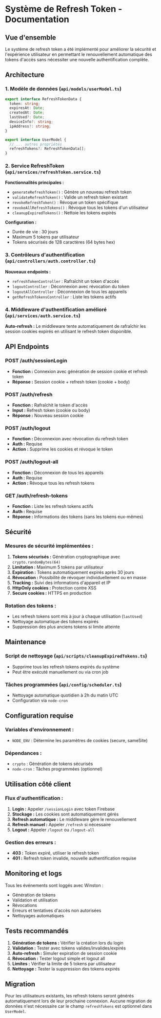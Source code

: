 # Système de Refresh Token - Documentation

## Vue d'ensemble

Le système de refresh token a été implémenté pour améliorer la sécurité et l'expérience utilisateur en permettant le renouvellement automatique des tokens d'accès sans nécessiter une nouvelle authentification complète.

## Architecture

### 1. Modèle de données (`api/models/userModel.ts`)

```typescript
export interface RefreshTokenData {
  token: string;
  expiresAt: Date;
  createdAt: Date;
  lastUsed?: Date;
  deviceInfo?: string;
  ipAddress?: string;
}

export interface UserModel {
  // ... autres propriétés
  refreshTokens?: RefreshTokenData[];
}
```

### 2. Service RefreshToken (`api/services/refreshToken.service.ts`)

**Fonctionnalités principales :**
- `generateRefreshToken()` : Génère un nouveau refresh token
- `validateRefreshToken()` : Valide un refresh token existant
- `revokeRefreshToken()` : Révoque un token spécifique
- `revokeAllRefreshTokens()` : Révoque tous les tokens d'un utilisateur
- `cleanupExpiredTokens()` : Nettoie les tokens expirés

**Configuration :**
- Durée de vie : 30 jours
- Maximum 5 tokens par utilisateur
- Tokens sécurisés de 128 caractères (64 bytes hex)

### 3. Contrôleurs d'authentification (`api/controllers/auth.controller.ts`)

**Nouveaux endpoints :**
- `refreshTokenController` : Rafraîchit un token d'accès
- `logoutController` : Déconnexion avec révocation du token
- `logoutAllController` : Déconnexion de tous les appareils
- `getRefreshTokensController` : Liste les tokens actifs

### 4. Middleware d'authentification amélioré (`api/services/auth.service.ts`)

**Auto-refresh :** Le middleware tente automatiquement de rafraîchir les session cookies expirés en utilisant le refresh token disponible.

## API Endpoints

### POST /auth/sessionLogin
- **Fonction :** Connexion avec génération de session cookie et refresh token
- **Réponse :** Session cookie + refresh token (cookie + body)

### POST /auth/refresh
- **Fonction :** Rafraîchit le token d'accès
- **Input :** Refresh token (cookie ou body)
- **Réponse :** Nouveau session cookie

### POST /auth/logout
- **Fonction :** Déconnexion avec révocation du refresh token
- **Auth :** Requise
- **Action :** Supprime les cookies et révoque le token

### POST /auth/logout-all
- **Fonction :** Déconnexion de tous les appareils
- **Auth :** Requise
- **Action :** Révoque tous les refresh tokens

### GET /auth/refresh-tokens
- **Fonction :** Liste les refresh tokens actifs
- **Auth :** Requise
- **Réponse :** Informations des tokens (sans les tokens eux-mêmes)

## Sécurité

### Mesures de sécurité implémentées :
1. **Tokens sécurisés :** Génération cryptographique avec `crypto.randomBytes(64)`
2. **Limitation :** Maximum 5 tokens par utilisateur
3. **Expiration :** Tokens automatiquement expirés après 30 jours
4. **Révocation :** Possibilité de révoquer individuellement ou en masse
5. **Tracking :** Suivi des informations d'appareil et IP
6. **HttpOnly cookies :** Protection contre XSS
7. **Secure cookies :** HTTPS en production

### Rotation des tokens :
- Les refresh tokens sont mis à jour à chaque utilisation (`lastUsed`)
- Nettoyage automatique des tokens expirés
- Suppression des plus anciens tokens si limite atteinte

## Maintenance

### Script de nettoyage (`api/scripts/cleanupExpiredTokens.ts`)
- Supprime tous les refresh tokens expirés du système
- Peut être exécuté manuellement ou via cron job

### Tâches programmées (`api/config/scheduler.ts`)
- Nettoyage automatique quotidien à 2h du matin UTC
- Configuration via `node-cron`

## Configuration requise

### Variables d'environnement :
- `NODE_ENV` : Détermine les paramètres de cookies (secure, sameSite)

### Dépendances :
- `crypto` : Génération de tokens sécurisés
- `node-cron` : Tâches programmées (optionnel)

## Utilisation côté client

### Flux d'authentification :
1. **Login :** Appeler `/sessionLogin` avec token Firebase
2. **Stockage :** Les cookies sont automatiquement gérés
3. **Refresh automatique :** Le middleware gère le renouvellement
4. **Refresh manuel :** Appeler `/refresh` si nécessaire
5. **Logout :** Appeler `/logout` ou `/logout-all`

### Gestion des erreurs :
- **403 :** Token expiré, utiliser le refresh token
- **401 :** Refresh token invalide, nouvelle authentification requise

## Monitoring et logs

Tous les événements sont loggés avec Winston :
- Génération de tokens
- Validation et utilisation
- Révocations
- Erreurs et tentatives d'accès non autorisées
- Nettoyages automatiques

## Tests recommandés

1. **Génération de tokens :** Vérifier la création lors du login
2. **Validation :** Tester avec tokens valides/invalides/expirés
3. **Auto-refresh :** Simuler expiration de session cookie
4. **Révocation :** Tester logout simple et logout all
5. **Limites :** Vérifier la limite de 5 tokens par utilisateur
6. **Nettoyage :** Tester la suppression des tokens expirés

## Migration

Pour les utilisateurs existants, les refresh tokens seront générés automatiquement lors de leur prochaine connexion. Aucune migration de données n'est nécessaire car le champ `refreshTokens` est optionnel dans `UserModel`.
